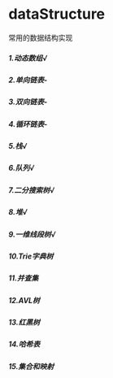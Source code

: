 # dataStructure
常用的数据结构实现
##### 1.动态数组√
##### 2.单向链表-
##### 3.双向链表-
##### 4.循环链表-
##### 5.栈√
##### 6.队列√
##### 7.二分搜索树√
##### 8.堆√
##### 9.一维线段树√
##### 10.Trie字典树
##### 11.并查集
##### 12.AVL树 
##### 13.红黑树 
##### 14.哈希表 
##### 15.集合和映射 
